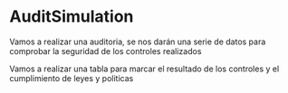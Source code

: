 # AuditSimulation

Vamos a realizar una auditoria, se nos darán una serie de datos para comprobar la seguridad de los controles realizados

Vamos a realizar una tabla para marcar el resultado de los controles y el cumplimiento de leyes y politicas

